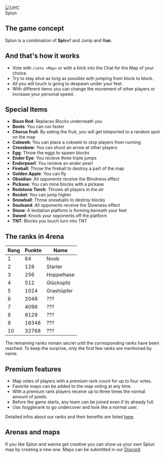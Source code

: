 <div class="banner-wrapper">
    <img alt="UHC" src="../img/Splun.png">
    <div class="banner-text">Splun</div>
</div>

## The game concept
Splun is a combination of <strong>Spl</strong>eef and Jump and R<strong>un</strong>.
## And that's how it works
- Vote with `/vote <Map>` or with a klick into the Chat for the Map of your choice.
- Try to stay alive as long as possible with jumping from block to block.
- All you will touch is going to despawn under your feet.
- With different items you can change the movement of other players or increase your personal speed. 

## Special Items
- <strong>Blaze Rod</strong>: Replaces Blocks underneath you
- <strong>Boots</strong>: You can run faster
- <strong>Chorus fruit</strong>: By eating the fruit, you will get teleported to a random spot on the map
- <strong>Cobweb</strong>: You can place a cobweb to stop players from running
- <strong>Crossbow</strong>: You can shoot an arrow at other players
- <strong>Egg</strong>: Throw the eggs to spawn blocks
- <strong>Ender Eye</strong>: You recieve three triple jumps
- <strong>Enderpearl</strong>: You recieve an ender pearl
- <strong>Fireball</strong>: Throw the fireball to destroy a part of the map
- <strong>Golden Apple</strong>: You can fly
- <strong>Obsidian</strong>: All opponents receive the Blindness effect
- <strong>Pickaxe</strong>: You can mine blocks with a pickaxe
- <strong>Redstone Torch</strong>: Throws all players in the air
- <strong>Rocket</strong>: You can jump higher
- <strong>Snowball</strong>: Throw snowballs to destroy blocks
- <strong>Soulsand</strong>: All opponents receive the Slowness effect
- <strong>Stone</strong>: A levitation platform is forming beneath your feet
- <strong>Sword</strong>: Knock your opponents off the platform
- <strong>TNT</strong>: Blocks you touch turn into TNT

## The ranks in 4rena

| Rang | Punkte | Name |
| ------ | ------ | ------ |
| 1 | 64 | Noob |
| 2 | 128 | Starter |
| 3 | 256 | Hoppelhase |
| 4 | 512 | Glückspilz |
| 5 | 1024 | Grashüpfer |
| 6 | 2048 | ??? |
| 7 | 4096 | ??? |
| 8 | 8129 | ??? |
| 9 | 16348 | ??? |
| 10 | 32768 | ??? |

The remaining ranks remain secret until the corresponding ranks have been reached. To keep the surprise, only the first few ranks are mentioned by name.

## Premium features
- Map votes of players with a premium rank count for up to four votes.
- Favorite maps can be added to the map voting at any time.
- With a premium rank players receive up to three times the normal amount of pixels.
- Before the game starts, any team can be joined even if its already full.
- Use /togglerank to go undercover and look like a normal user.

Detailed infos about our ranks and their benefits are listed [here](/ranks/premium/).

## Arenas and maps
If you like Splun and wanna get creative you can show us your own Splun map by creating a new one. Maps can be submitted in our [Discord](https://timolia.de/discord).
